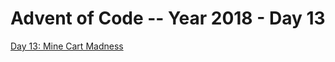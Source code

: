 # Advent of Code -- Year 2018 - Day 13

[Day 13: Mine Cart Madness](https://adventofcode.com/2018/day/13)

